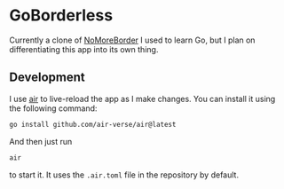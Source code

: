 # GoBorderless
Currently a clone of [NoMoreBorder](https://github.com/invcble/NoMoreBorder) I used to learn Go, but I plan on differentiating this app into its own thing.

## Development

I use [air](https://github.com/air-verse/air) to live-reload the app as I make changes. You can install it using the following command:
```sh
go install github.com/air-verse/air@latest
```
And then just run
```sh
air
```
to start it. It uses the `.air.toml` file in the repository by default.
